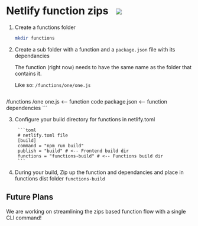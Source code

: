 # Netlify function zips&nbsp;&nbsp;&nbsp;<a href="https://app.netlify.com/start/deploy?repository=https://github.com/DavidWells/function-zips"><img src="https://www.netlify.com/img/deploy/button.svg"></a>

1. Create a functions folder

	```bash
	mkdir functions
	```

2. Create a sub folder with a function and a `package.json` file with its dependancies

	The function (right now) needs to have the same name as the folder that contains it.

	Like so: `/functions/one/one.js`

	```pseudo
  /functions
	  /one
	    one.js <-- function code
	    package.json <-- function dependencies
	```

3. Configure your build directory for functions in netlify.toml

		```toml
		# netlify.toml file
		[build]
	  	command = "npm run build"
	  	publish = "build" # <-- Frontend build dir
	  	functions = "functions-build" # <-- Functions build dir
		```

4. During your build, Zip up the function and dependancies and place in functions dist folder `functions-build`


## Future Plans

We are working on streamlining the zips based function flow with a single CLI command!
